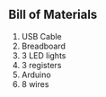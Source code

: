 ## Bill of Materials

1. USB Cable
2. Breadboard
3. 3 LED lights
4. 3 registers
5. Arduino 
6. 8 wires
